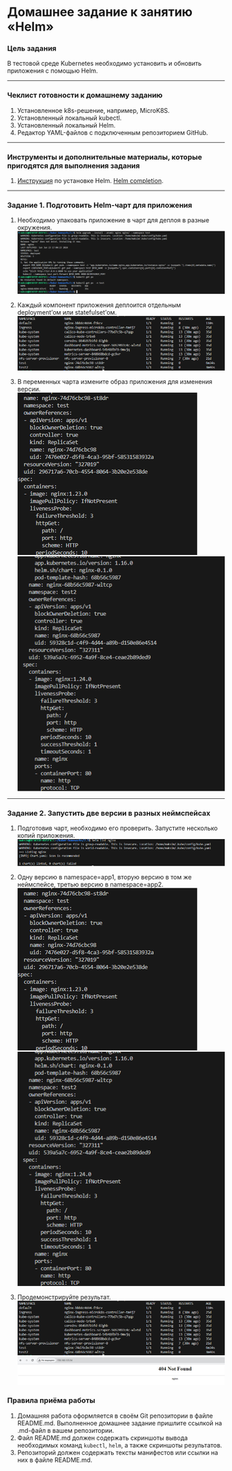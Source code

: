 # Домашнее задание к занятию «Helm»

### Цель задания

В тестовой среде Kubernetes необходимо установить и обновить приложения с помощью Helm.

------

### Чеклист готовности к домашнему заданию

1. Установленное k8s-решение, например, MicroK8S.
2. Установленный локальный kubectl.
3. Установленный локальный Helm.
4. Редактор YAML-файлов с подключенным репозиторием GitHub.

------

### Инструменты и дополнительные материалы, которые пригодятся для выполнения задания

1. [Инструкция](https://helm.sh/docs/intro/install/) по установке Helm. [Helm completion](https://helm.sh/docs/helm/helm_completion/).

------

### Задание 1. Подготовить Helm-чарт для приложения

1. Необходимо упаковать приложение в чарт для деплоя в разные окружения. 
![Scrinshot](https://github.com/chinchanchonTom/kuber-homeworks/blob/main/2.5/img/Screenshot_1.png)  

2. Каждый компонент приложения деплоится отдельным deployment’ом или statefulset’ом.    
 ![Scrinshot](https://github.com/chinchanchonTom/kuber-homeworks/blob/main/2.5/img/Screenshot_8.png)     

3. В переменных чарта измените образ приложения для изменения версии.  
![Scrinshot](https://github.com/chinchanchonTom/kuber-homeworks/blob/main/2.5/img/Screenshot_4.png)    
![Scrinshot](https://github.com/chinchanchonTom/kuber-homeworks/blob/main/2.5/img/Screenshot_5.png)   

------
### Задание 2. Запустить две версии в разных неймспейсах

1. Подготовив чарт, необходимо его проверить. Запуститe несколько копий приложения.    
![Scrinshot](https://github.com/chinchanchonTom/kuber-homeworks/blob/main/2.5/img/Screenshot_6.png)    
2. Одну версию в namespace=app1, вторую версию в том же неймспейсе, третью версию в namespace=app2.  
![Scrinshot](https://github.com/chinchanchonTom/kuber-homeworks/blob/main/2.5/img/Screenshot_4.png)    
![Scrinshot](https://github.com/chinchanchonTom/kuber-homeworks/blob/main/2.5/img/Screenshot_5.png)   


3. Продемонстрируйте результат.  
 ![Scrinshot](https://github.com/chinchanchonTom/kuber-homeworks/blob/main/2.5/img/Screenshot_8.png)    
  ![Scrinshot](https://github.com/chinchanchonTom/kuber-homeworks/blob/main/2.5/img/Screenshot_3.png)    


### Правила приёма работы

1. Домашняя работа оформляется в своём Git репозитории в файле README.md. Выполненное домашнее задание пришлите ссылкой на .md-файл в вашем репозитории.
2. Файл README.md должен содержать скриншоты вывода необходимых команд `kubectl`, `helm`, а также скриншоты результатов.
3. Репозиторий должен содержать тексты манифестов или ссылки на них в файле README.md.


